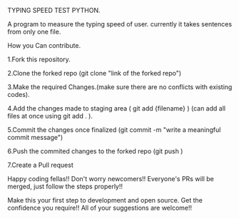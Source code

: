 TYPING SPEED TEST PYTHON.

A program to measure the typing speed of user.
currently it takes sentences from only one file.

How you Can contribute.

1.Fork this repository.

2.Clone the forked repo (git clone "link of the forked repo")

3.Make the required Changes.(make sure there are no conflicts with existing codes).

4.Add the changes made to staging area ( git add {filename} ) (can add all files at once using git add . ).

5.Commit the changes once finalized (git commit -m "write a meaningful commit message")

6.Push the commited changes to the forked repo (git push )

7.Create a Pull request


Happy coding fellas!!
Don't worry newcomers!! Everyone's PRs will be merged, just follow the steps properly!!

Make this your first step to development and open source. Get the confidence you require!!
All of your suggestions are welcome!!
